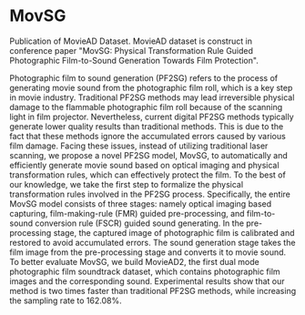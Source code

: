 # MovSG
Publication of MovieAD Dataset. MovieAD dataset is construct in conference paper "MovSG: Physical Transformation Rule Guided Photographic Film-to-Sound Generation Towards Film Protection".   

Photographic film to sound generation (PF2SG) refers to the process of generating movie sound from the photographic film roll, which is a key step in movie industry. Traditional PF2SG methods may lead irreversible physical damage to the flammable photographic film roll because of the scanning light in film projector. Nevertheless, current digital PF2SG methods typically generate lower quality results than traditional methods. This is due to the fact that these methods ignore the accumulated errors caused by various film damage. Facing these issues, instead of utilizing traditional laser scanning, we propose a novel PF2SG model, MovSG, to automatically and efficiently generate movie sound based on optical imaging and physical transformation rules, which can effectively protect the film. To the best of our knowledge, we take the first step to formalize the physical transformation rules involved in the PF2SG process. Specifically, the entire MovSG model consists of three stages: namely optical imaging based capturing, film-making-rule (FMR) guided pre-processing, and film-to-sound conversion rule (FSCR) guided sound generating. In the pre-processing stage, the captured image of photographic film is calibrated and restored to avoid accumulated errors. The sound generation stage takes the film image from the pre-processing stage and converts it to movie sound. To better evaluate MovSG, we build MovieAD2, the first dual mode photographic film soundtrack dataset, which contains photographic film images and the corresponding sound. Experimental results show that our method is two times faster than traditional PF2SG methods, while increasing the sampling rate to 162.08%.
